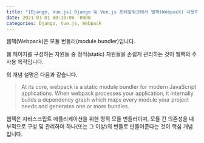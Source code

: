 ```yaml
---
title: "[Django, Vue.js] Django 및 Vue.js 프레임워크에서 웹팩(Webpack) 사용하기 1"
date: 2021-01-01 00:10:00 -0000
categories: Django, Vue.js, Webpack
---
```


웹팩(Webpack)은 모듈 번들러(module bundler)입니다.

웹 페이지를 구성하는 자원들 중 정적(static) 자원들을 손쉽게 관리하는 것이 웹팩의 주 사용 목적입니다.

[](https://webpack.js.org/concepts/)의 개념 설명은 다음과 같습니다.

>
> At its core, webpack is a static module bundler for modern JavaScript applications. When webpack processes your application, it internally builds a dependency graph which maps every module your project needs and generates one or more bundles.

웹팩은 자바스크립트 애플리케이션을 위한 정적 모듈 번들러이며, 모듈 간 의존성을 내부적으로 구성 및 관리하여 하나(또는 그 이상)의 번들로 만들어준다는 것이 핵심 개념입니다.

